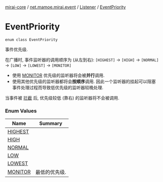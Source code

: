 [mirai-core](../../../index.md) / [net.mamoe.mirai.event](../../index.md) / [Listener](../index.md) / [EventPriority](./index.md)

# EventPriority

`enum class EventPriority`

事件优先级.

在广播时, 事件监听器的调用顺序为 (从左到右):
`[HIGHEST]` -&gt; `[HIGH]` -&gt; `[NORMAL]` -&gt; `[LOW]` -&gt; `[LOWEST]` -&gt; `[MONITOR]`

* 使用 [MONITOR](-m-o-n-i-t-o-r.md) 优先级的监听器将会被**并行**调用.
* 使用其他优先级的监听器都将会**按顺序**调用.
因此一个监听器的挂起可以阻塞事件处理过程而导致低优先级的监听器较晚处理.

当事件被 [拦截](../../-event/intercept.md) 后, 优先级较低 (靠右) 的监听器将不会被调用.

### Enum Values

| Name | Summary |
|---|---|
| [HIGHEST](-h-i-g-h-e-s-t.md) |  |
| [HIGH](-h-i-g-h.md) |  |
| [NORMAL](-n-o-r-m-a-l.md) |  |
| [LOW](-l-o-w.md) |  |
| [LOWEST](-l-o-w-e-s-t.md) |  |
| [MONITOR](-m-o-n-i-t-o-r.md) | 最低的优先级. |

